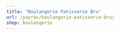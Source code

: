 ```yaml
---
title: "Boulangerie Patisserie Bru"
url: /payrac/boulangerie-patisserie-bru/
shop: boulangerie
---
```

